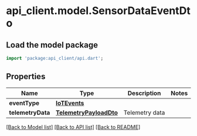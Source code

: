 # api_client.model.SensorDataEventDto

## Load the model package
```dart
import 'package:api_client/api.dart';
```

## Properties
Name | Type | Description | Notes
------------ | ------------- | ------------- | -------------
**eventType** | [**IoTEvents**](IoTEvents.md) |  | 
**telemetryData** | [**TelemetryPayloadDto**](TelemetryPayloadDto.md) | Telemetry data | 

[[Back to Model list]](../README.md#documentation-for-models) [[Back to API list]](../README.md#documentation-for-api-endpoints) [[Back to README]](../README.md)


